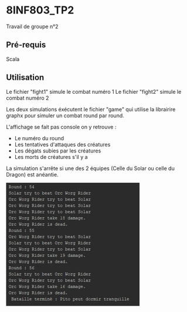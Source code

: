 # 8INF803_TP2
Travail de groupe n°2 

## Pré-requis
Scala

## Utilisation

Le fichier "fight1" simule le combat numéro 1
Le fichier "fight2" simule le combat numéro 2

Les deux simulations éxécutent le fichier "game" qui utilise la librairire graphx pour simuler un combat round par round.

L'affichage se fait pas console on y retrouve :
  - Le numéro du round
  - Les tentatives d'attaques des créatures
  - Les dégats subies par les créatures
  - Les morts de créatures s'il y a


La simulation s'arrête si une des 2 équipes (Celle du Solar ou celle du Dragon) est anéantie.

![Alt text](src\Capture.PNG?raw=true "Capture résultat")